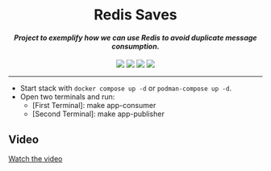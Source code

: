 <h1 align="center">Redis Saves</h1>

<h4 align="center"><i>Project to exemplify how we can use Redis to avoid duplicate message consumption.</i></h4>

<div align="center">
    <a href="https://github.com/jdssl/redis-saves/stars"><img src="https://img.shields.io/github/stars/jdssl/redis-saves?color=e57474&labelColor=1e2528&style=for-the-badge"></a>
    <a href="https://github.com/jdssl/redis-saves/issues"><img src="https://img.shields.io/github/issues/jdssl/redis-saves?color=67b0e8&labelColor=1e2528&style=for-the-badge"></a>
    <a href="https://github.com/jdssl/redis-saves/blob/main/LICENSE"><img src="https://img.shields.io/static/v1?label=license&message=MIT&color=8ccf7e&labelColor=1e2528&style=for-the-badge"></a>
    <a href="https://github.com/jdssl/redis-saves/network/members"><img src="https://img.shields.io/github/forks/jdssl/redis-saves?color=e5c76b&labelColor=1e2528&style=for-the-badge"></a>
</div>

---

- Start stack with `docker compose up -d` or `podman-compose up -d`.
- Open two terminals and run:
  - [First Terminal]: make app-consumer
  - [Second Terminal]: make app-publisher

## Video

[Watch the video](https://www.youtube.com/watch?v=_PKizQVqe54)

